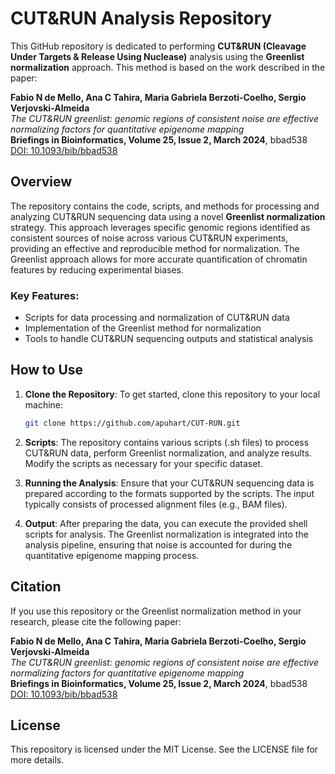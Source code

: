 # CUT&RUN Analysis Repository

This GitHub repository is dedicated to performing **CUT&RUN (Cleavage Under Targets & Release Using Nuclease)** analysis using the **Greenlist normalization** approach. This method is based on the work described in the paper:

**Fabio N de Mello, Ana C Tahira, Maria Gabriela Berzoti-Coelho, Sergio Verjovski-Almeida**  
_The CUT&RUN greenlist: genomic regions of consistent noise are effective normalizing factors for quantitative epigenome mapping_  
**Briefings in Bioinformatics, Volume 25, Issue 2, March 2024**, bbad538  
[DOI: 10.1093/bib/bbad538](https://doi.org/10.1093/bib/bbad538)

## Overview

The repository contains the code, scripts, and methods for processing and analyzing CUT&RUN sequencing data using a novel **Greenlist normalization** strategy. This approach leverages specific genomic regions identified as consistent sources of noise across various CUT&RUN experiments, providing an effective and reproducible method for normalization. The Greenlist approach allows for more accurate quantification of chromatin features by reducing experimental biases.

### Key Features:
- Scripts for data processing and normalization of CUT&RUN data
- Implementation of the Greenlist method for normalization
- Tools to handle CUT&RUN sequencing outputs and statistical analysis

## How to Use

1. **Clone the Repository**:
   To get started, clone this repository to your local machine:

   ```bash
   git clone https://github.com/apuhart/CUT-RUN.git

2. **Scripts**:
    The repository contains various scripts (.sh files) to process CUT&RUN data, perform Greenlist normalization, and analyze results. Modify the scripts as necessary for your specific dataset.

4. **Running the Analysis**:
    Ensure that your CUT&RUN sequencing data is prepared according to the formats supported by the scripts. The input typically consists of processed alignment files (e.g., BAM files).

5. **Output**:
    After preparing the data, you can execute the provided shell scripts for analysis. The Greenlist normalization is integrated into the analysis pipeline, ensuring that noise is accounted for during the quantitative epigenome mapping process.

## Citation

If you use this repository or the Greenlist normalization method in your research, please cite the following paper:

**Fabio N de Mello, Ana C Tahira, Maria Gabriela Berzoti-Coelho, Sergio Verjovski-Almeida**  
_The CUT&RUN greenlist: genomic regions of consistent noise are effective normalizing factors for quantitative epigenome mapping_  
**Briefings in Bioinformatics, Volume 25, Issue 2, March 2024**, bbad538  
[DOI: 10.1093/bib/bbad538](https://doi.org/10.1093/bib/bbad538)

## License

This repository is licensed under the MIT License. See the LICENSE file for more details.

